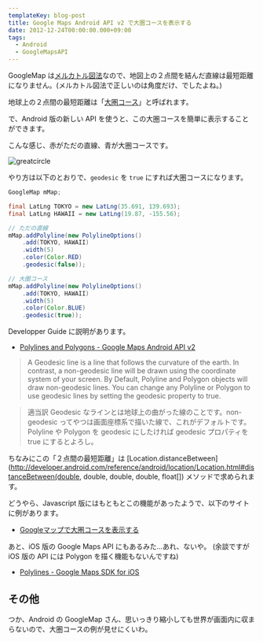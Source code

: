```yaml
---
templateKey: blog-post
title: Google Maps Android API v2 で大圏コースを表示する
date: 2012-12-24T00:00:00.000+09:00
tags:
  - Android
  - GoogleMapsAPI
---
```

GoogleMap は[メルカトル図法](http://ja.wikipedia.org/wiki/%E3%83%A1%E3%83%AB%E3%82%AB%E3%83%88%E3%83%AB%E5%9B%B3%E6%B3%95)なので、地図上の２点間を結んだ直線は最短距離になりません。(メルカトル図法で正しいのは角度だけ、でしたよね。)

地球上の２点間の最短距離は「[大圏コース](http://ja.wikipedia.org/wiki/%E5%A4%A7%E5%9C%8F%E3%82%B3%E3%83%BC%E3%82%B9)」と呼ばれます。

で、Android 版の新しい API を使うと、この大圏コースを簡単に表示することができます。

<!-- more -->

こんな感じ、赤がただの直線、青が大圏コースです。

![greatcircle](https://blog.amay077.net/img/posts/greatcircle.png)

やり方は以下のとおりで、```geodesic``` を ```true``` にすれば大圏コースになります。

```java GeodesicPolyline.java
GoogleMap mMap;

final LatLng TOKYO = new LatLng(35.691, 139.693);
final LatLng HAWAII = new LatLng(19.87, -155.56);

// ただの直線
mMap.addPolyline(new PolylineOptions()
	.add(TOKYO, HAWAII)
    .width(5)
    .color(Color.RED)
    .geodesic(false));

// 大圏コース
mMap.addPolyline(new PolylineOptions()
	.add(TOKYO, HAWAII)
    .width(5)
    .color(Color.BLUE)
    .geodesic(true));
```

Developper Guide に説明があります。

* [Polylines and Polygons - Google Maps Android API v2](https://developers.google.com/maps/documentation/android/lines#geodesic_and_non-geodesic_lines)

> A Geodesic line is a line that follows the curvature of the earth. In contrast, a non-geodesic line will be drawn using the coordinate system of your screen. By Default, Polyline and Polygon objects will draw non-geodesic lines. You can change any Polyline or Polygon to use geodesic lines by setting the geodesic property to true.

> 適当訳
> Geodesic なラインとは地球上の曲がった線のことです。non-geodesic ってやつは画面座標系で描いた線で、これがデフォルトです。Polyline や Polygon を geodesic にしたければ geodesic プロパティを true にするとよろし。

ちなみにこの「２点間の最短距離」は [Location.distanceBetween](http://developer.android.com/reference/android/location/Location.html#distanceBetween(double, double, double, double, float[]) メソッドで求められます。

どうやら、Javascript 版にはもともとこの機能があったようで、以下のサイトに例があります。

* [Googleマップで大圏コースを表示する](http://user.numazu-ct.ac.jp/~tsato/tsato/geoweb/googlemaps/great-circle/)

あと、iOS 版の Google Maps API にもあるみた…あれ、ないや。
(余談ですが iOS 版の API には Polygon を描く機能もないんですね)

* [Polylines - Google Maps SDK for iOS](https://developers.google.com/maps/documentation/ios/lines)

## その他
つか、Android の GoogleMap さん、思いっきり縮小しても世界が画面内に収まらないので、大圏コースの例が見せにくいわ。
